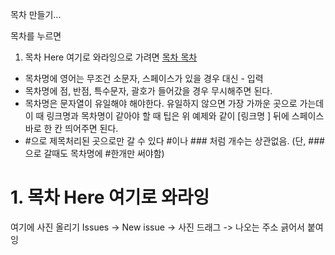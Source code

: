 목차 만들기...

목차를 누르면

1. 목차 Here 여기로 와라잉으로 가려면   [목차 ](#1-목차-here-여기로-와라잉)
   [목차 ](#1-목차-here-여기로-와라잉)


- 목차명에 영어는 무조건 소문자, 스페이스가 있을 경우 대신 - 입력
- 목차명에 점, 반점, 특수문자, 괄호가 들어갔을 경우 무시해주면 된다.
- 목차명은 문자열이 유일해야 해야한다. 유일하지 않으면 가장 가까운 곳으로 가는데 이 때 링크명과 목차명이 같아야 할 때 팁은 위 예제와 같이 [링크명 ] 뒤에 스페이스바로 한 칸 띄어주면 된다.
- #으로 제목처리된 곳으로만 갈 수 있다 #이나 ### 처럼 개수는 상관없음. (단, ### 으로 갈때도 목차명에 #한개만 써야함)


# 1. 목차 Here 여기로 와라잉


여기에 사진 올리기 
Issues -> New issue -> 사진 드래그 -> 나오는 주소 긁어서 붙여잉

